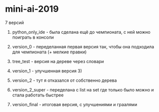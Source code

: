 # mini-ai-2019

7 версий

1) python_only_ide - была сделана ещё до чемпионата, с ней можно поиграть в консоли

2) version_0 - переделанная первая версия так, чтобы она подходила для чемпионата (+ мелкие правки)

3) tree_test - версия на дереве через словари

4) version_1 - улучшенная версия 3)

5) version_2 - тут я отказался от собственно дерева

6) version_2_super - переделана с list на set где только было можно и стала работать быстрее

7) version_final - итоговая версия, с улучшениями и граалями
